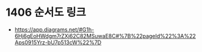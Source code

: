 # 1406 순서도 링크

- https://app.diagrams.net/#G1h-6Hj6gEoHWdgm7rZXj62C82MSuwaE8C#%7B%22pageId%22%3A%22Aps0915Yrz-bU7p513cW%22%7D